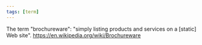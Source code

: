 ```yaml
---
tags: [term]
---
```


The term "brochureware": "simply listing products and services on a [static] Web site".
https://en.wikipedia.org/wiki/Brochureware
